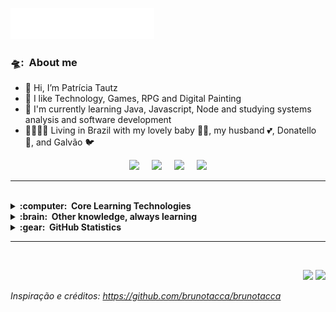 
<img src="Imagens/header_ani.svg"></img>


### 🛸: &nbsp;About me
- 👋 Hi, I’m Patrícia Tautz
- 🎲 I like Technology, Games, RPG and Digital Painting
- 🌱 I'm currently learning Java, Javascript, Node and studying systems analysis and software development
- 👨‍👩‍👧‍👧 Living in Brazil with my lovely baby 👶🏻, my husband 💕, Donatello 🐶, and Galvão 🐦

<p align="center">
  <a href="mailto:patinele.league@gmail.com?subject=Olá%20Patrícia%20Tautz"><img src="https://img.shields.io/badge/gmail-%23D14836.svg?&style=for-the-badge&logo=gmail&logoColor=white" /></a>&nbsp;&nbsp;&nbsp;&nbsp;
  <a href="https://www.facebook.com/patricia.cbt"><img src="https://img.shields.io/badge/facebook-%233B5998.svg?&style=for-the-badge&logo=facebook&logoColor=white" /></a>&nbsp;&nbsp;&nbsp;&nbsp;
  <a href="https://www.linkedin.com/in/patrícia-tautz-2ab353219 "><img src="https://img.shields.io/badge/linkedin-%230077B5.svg?&style=for-the-badge&logo=linkedin&logoColor=white" /></a>&nbsp;&nbsp;&nbsp;&nbsp;
   <a href="https://discord.gg/3nWcwnfY" target="_blank"><img src="https://img.shields.io/badge/Discord-7289DA?style=for-the-badge&logo=discord&logoColor=white" target="_blank"> 
  </a>
</p>

<hr/>
<br/>
<details>
  <summary><b>:computer: &nbsp;Core Learning Technologies</b></summary>
  <br/>

![Java](https://img.shields.io/badge/JAVA-007396.svg?&style=flat&logo=java&logoColor=white)&nbsp;
![Spring](https://img.shields.io/badge/SPRING-6DB33F.svg?&style=flat&logo=spring&logoColor=white)&nbsp;
![Hibernate](https://img.shields.io/badge/HIBERNATE-121011.svg?&style=flat&logo=red-hat&logoColor=white)&nbsp;\
![HTML5](https://img.shields.io/badge/HTML5-E34F26.svg?&style=flat&logo=html5&logoColor=white)&nbsp;
![CSS3](https://img.shields.io/badge/CSS3-%231572B6.svg?&style=flat&logo=css3&logoColor=white)&nbsp;
![JavaScript](https://img.shields.io/badge/JAVASCRIPT-323330.svg?&style=flat&logo=javascript&logoColor=%23F7DF1E)&nbsp;
![Git](https://img.shields.io/badge/GIT-%23F05033.svg?&style=flat&logo=git&logoColor=white)&nbsp;
![GitHub](https://img.shields.io/badge/GITHUB-%23121011.svg?&style=flat&logo=github&logoColor=white)&nbsp;
![Docker](https://img.shields.io/badge/DOCKER-2496ED.svg?&style=flat&logo=docker&logoColor=white)&nbsp;
![SonarQube](https://img.shields.io/badge/SONARQUBE-4E9BCD.svg?&style=flat&logo=sonarqube&logoColor=white)&nbsp;\
![MySQL](https://img.shields.io/badge/MARIADB-4479A1.svg?&style=flat&logo=mariadb&logoColor=white)
![Maven](https://img.shields.io/badge/MAVEN-C71A36.svg?&style=flat&logo=apache-maven)&nbsp;
![Gradle](https://img.shields.io/badge/GRADLE-02303A.svg?&style=flat&logo=gradle)&nbsp;
![REST API](https://img.shields.io/badge/REST-02569B.svg?&style=flat&logo=rest&logoColor=white)&nbsp;
![VSCode](https://img.shields.io/badge/VSCODE-007ACC.svg?&style=flat&logo=visual-studio-code)&nbsp;
![Eclipse](https://img.shields.io/badge/ECLIPSE-2C2255.svg?&style=flat&logo=eclipse)&nbsp;
![IntelliJ](https://img.shields.io/badge/INTELLIJ-000000.svg?&style=flat&logo=intellij-idea)&nbsp;\
![MVC Architecture](https://img.shields.io/badge/MVC-888888.svg?&style=flat&logoColor=white)&nbsp;
![DDD](https://img.shields.io/badge/DOMAIN%20DD-02569B.svg?&style=flat&logo=ddd&logoColor=white)&nbsp;
![TDD](https://img.shields.io/badge/TEST%20DD-E34F26.svg?&style=flat&logo=tdd&logoColor=white)&nbsp;
![SCRUM](https://img.shields.io/badge/SCRUM-6DB33F.svg?&style=flat&logo=ddd&logoColor=white)&nbsp;
![EXPRESS](https://img.shields.io/badge/-%20EXPRESS-brightgreen)&nbsp;

<!-- 
Java, JSF, Primefaces, Angular, Spring, Springboot, JPA/Hibernate. 
Flutter, GetX, BLoC, MobX.
GitHub, GitLab, Docker, Ansible
Kotlin, Firebase.
Ant, Maven, Gradle, 
VSCode, Eclipse, IntelliJ IDEA.
HTML, CSS, JavaScript, TypeScript.
postgresql, pgadmin, mysql, sqlite.
TDD, BDD, DDD
clean architecture, hexagonal architecture, onion architecture, mvc, mvvm.
linux
-->
</details>

<!-- 
jquery, sass
nestjs, nodejs, redis, nginx,
rest, graphql, grpc
apache kafka,
google cloud plataform, google app engine, aws
oracle, mariadb, mongodb, 
Kubernates, puppet, github actions
python, c, cpp, arduino
php, photoshop
-->

<details>
  <summary><b>:brain: &nbsp;Other knowledge, always learning</b></summary>
  <br/>

![GCP](https://img.shields.io/badge/GOOGLE%20CLOUD%20PLATAFORM-4285F4.svg?&style=flat&logo=google-cloud&logoColor=white)&nbsp;
![VUE.js](https://img.shields.io/badge/-VUE.js-blue)&nbsp;
![MongoDB](https://img.shields.io/badge/MONGODB-47A248.svg?&style=flat&logo=mongodb&logoColor=white)&nbsp;
![JQuery](https://img.shields.io/badge/JQUERY-0769AD.svg?&style=flat&logo=jquery&logoColor=white)&nbsp;
![JSP](https://img.shields.io/badge/JSP-323330.svg?&style=flat&logo=eclipse&logoColor=white)&nbsp;
![PHOTOSHOP](https://img.shields.io/badge/PHOTOSHOP-31A8FF.svg?&style=flat&logo=adobe-photoshop&logoColor=white)&nbsp;
![PROCREATE](https://img.shields.io/badge/Procreate-App-brightgreen)&nbsp;

</details>

  <details>
  <summary><b>:gear: &nbsp;GitHub Statistics</b></summary>
  <br/>
  <p align="center">
        <img height="150px" src="https://github-readme-stats.vercel.app/api?username=PTautz&hide_title=true&hide_border=true&show_icons=true&include_all_commits=true&count_private=true&line_height=21&theme=dark" />  
      <img height="130px" src="https://github-readme-stats.vercel.app/api/top-langs/?username=PTautz&hide=html&hide_title=true&hide_border=true&layout=compact&langs_count=8&theme=dark" />
    <p align="center">
        <img height="200px" src="https://github-readme-streak-stats.herokuapp.com/?user=PTautz&hide_border=true&theme=dark" />
    </p>
</details>
<hr/>
<br/>

<p align="right">
<img src="https://komarev.com/ghpvc/?username=PTautz&style=plastic&label=Views"><img>
<img src="https://badges.pufler.dev/visits/PTautz/PTautz?color=black&logo=github" />
</p>

 
        
*Inspiração e créditos: https://github.com/brunotacca/brunotacca*  


<!---
PTautz/PTautz is a ✨ special ✨ repository because its `README.md` (this file) appears on your GitHub profile.
You can click the Preview link to take a look at your changes.
--->
